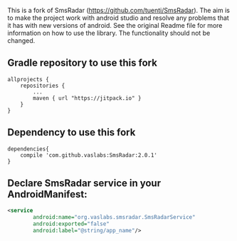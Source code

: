 This is a fork of SmsRadar (https://github.com/tuenti/SmsRadar). The aim is to make the project work with android studio and resolve any problems that it has with new versions of android. See the original Readme file for more information on how to use the library. The functionality should not be changed.

## Gradle repository to use this fork
```groovie
allprojects {
	repositories {
		...
		maven { url "https://jitpack.io" }
	}
}
```

## Dependency to use this fork

```groovie
dependencies{
	compile 'com.github.vaslabs:SmsRadar:2.0.1'
}
```

## Declare SmsRadar service in your AndroidManifest:

```xml
<service
        android:name="org.vaslabs.smsradar.SmsRadarService"
        android:exported="false"
        android:label="@string/app_name"/>
```

